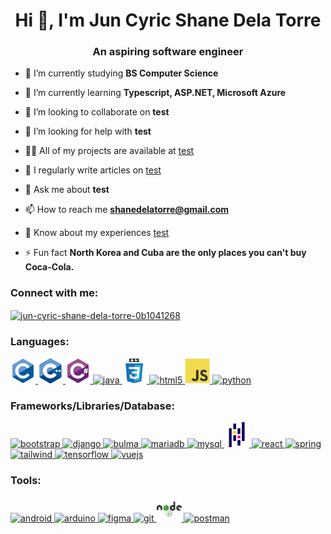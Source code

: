 <h1 align="center">Hi 👋, I'm Jun Cyric Shane Dela Torre</h1>
<h3 align="center">An aspiring software engineer</h3>

- 🔭 I’m currently studying **BS Computer Science**

- 🌱 I’m currently learning **Typescript, ASP.NET, Microsoft Azure**

- 👯 I’m looking to collaborate on **test**

- 🤝 I’m looking for help with **test**

- 👨‍💻 All of my projects are available at [test](test)

- 📝 I regularly write articles on [test](test)

- 💬 Ask me about **test**

- 📫 How to reach me **shanedelatorre@gmail.com**

- 📄 Know about my experiences [test](test)

- ⚡ Fun fact **North Korea and Cuba are the only places you can't buy Coca-Cola.**

<h3 align="left">Connect with me:</h3>
<p align="left">
<a href="https://linkedin.com/in/jun-cyric-shane-dela-torre-0b1041268" target="blank"><img align="center" src="https://raw.githubusercontent.com/rahuldkjain/github-profile-readme-generator/master/src/images/icons/Social/linked-in-alt.svg" alt="jun-cyric-shane-dela-torre-0b1041268" height="30" width="40" /></a>
</p>

<h3 align="left">Languages:</h3>
<a href="https://www.cprogramming.com/" target="_blank" rel="noreferrer"> 
<img src="https://raw.githubusercontent.com/devicons/devicon/master/icons/c/c-original.svg" alt="c" width="40" height="40"/> 
</a> 
<a href="https://www.w3schools.com/cpp/" target="_blank" rel="noreferrer"> 
<img src="https://raw.githubusercontent.com/devicons/devicon/master/icons/cplusplus/cplusplus-original.svg" alt="cplusplus" width="40" height="40"/> 
</a> 
<a href="https://www.w3schools.com/cs/" target="_blank" rel="noreferrer"> 
<img src="https://raw.githubusercontent.com/devicons/devicon/master/icons/csharp/csharp-original.svg" alt="csharp" width="40" height="40"/> 
</a>
<a href="https://www.java.com" target="_blank" rel="noreferrer"> 
<img src="https://github.com/Scar1109/skill-icons/blob/main/icons/Java-Light.svg" alt="java" width="40" height="40"/> 
</a>
<a href="https://www.w3schools.com/css/" target="_blank" rel="noreferrer"> 
<img src="https://raw.githubusercontent.com/devicons/devicon/master/icons/css3/css3-original-wordmark.svg" alt="css3" width="40" height="40"/> 
</a>
<a href="https://www.w3.org/html/" target="_blank" rel="noreferrer"> 
<img src="https://github.com/Scar1109/skill-icons/blob/main/icons/HTML.svg" alt="html5" width="40" height="40"/> 
</a>
<a href="https://developer.mozilla.org/en-US/docs/Web/JavaScript" target="_blank" rel="noreferrer"> 
<img src="https://raw.githubusercontent.com/devicons/devicon/master/icons/javascript/javascript-original.svg" alt="javascript" width="40" height="40"/> 
</a>
<a href="https://www.python.org" target="_blank" rel="noreferrer"> 
<img src="https://github.com/Scar1109/skill-icons/blob/main/icons/Python-Light.svg" alt="python" width="40" height="40"/> 
</a>


<h3 align="left">Frameworks/Libraries/Database:</h3>
<p align="left">
<a href="https://getbootstrap.com" target="_blank" rel="noreferrer"> 
<img src="https://github.com/Scar1109/skill-icons/blob/main/icons/Bootstrap.svg" alt="bootstrap" width="40" height="40"/> 
</a>
<a href="https://www.djangoproject.com/" target="_blank" rel="noreferrer"> 
<img src="https://cdn.worldvectorlogo.com/logos/django.svg" alt="django" width="40" height="40"/> 
</a> 
<a href="https://bulma.io/" target="_blank" rel="noreferrer"> 
<img src="https://raw.githubusercontent.com/gilbarbara/logos/804dc257b59e144eaca5bc6ffd16949752c6f789/logos/bulma.svg" alt="bulma" width="40" height="40"/> 
</a>
<a href="https://mariadb.org/" target="_blank" rel="noreferrer"> 
<img src="https://www.vectorlogo.zone/logos/mariadb/mariadb-icon.svg" alt="mariadb" width="40" height="40"/> 
</a> 
<a href="https://www.mysql.com/" target="_blank" rel="noreferrer"> 
<img src="https://github.com/Scar1109/skill-icons/blob/main/icons/MySQL-Light.svg" alt="mysql" width="40" height="40"/> 
</a>
<a href="https://pandas.pydata.org/" target="_blank" rel="noreferrer"> 
<img src="https://raw.githubusercontent.com/devicons/devicon/2ae2a900d2f041da66e950e4d48052658d850630/icons/pandas/pandas-original.svg" alt="pandas" width="40" height="40"/> 
</a>
<a href="https://reactjs.org/" target="_blank" rel="noreferrer"> 
<img src="https://github.com/Scar1109/skill-icons/blob/main/icons/React-Light.svg" alt="react" width="40" height="40"/> 
</a>
<a href="https://spring.io/" target="_blank" rel="noreferrer"> 
<img src="https://www.vectorlogo.zone/logos/springio/springio-icon.svg" alt="spring" width="40" height="40"/> 
</a> 
<a href="https://tailwindcss.com/" target="_blank" rel="noreferrer"> 
<img src="https://github.com/Scar1109/skill-icons/blob/main/icons/TailwindCSS-Light.svg" alt="tailwind" width="40" height="40"/> 
</a> 
<a href="https://www.tensorflow.org" target="_blank" rel="noreferrer"> 
<img src="https://github.com/Scar1109/skill-icons/blob/main/icons/TensorFlow-Light.svg" alt="tensorflow" width="40" height="40"/> 
</a> 
<a href="https://vuejs.org/" target="_blank" rel="noreferrer"> 
<img src="https://github.com/Scar1109/skill-icons/blob/main/icons/VueJS-Light.svg" alt="vuejs" width="40" height="40"/> 
</a>
</p>


<h3 align="left">Tools:</h3>
<p align="left"> 
<a href="https://developer.android.com" target="_blank" rel="noreferrer"> 
<img src="https://github.com/Scar1109/skill-icons/blob/main/icons/AndroidStudio-Light.svg" alt="android" width="40" height="40"/> 
</a> 
<a href="https://www.arduino.cc/" target="_blank" rel="noreferrer"> 
<img src="https://cdn.worldvectorlogo.com/logos/arduino-1.svg" alt="arduino" width="40" height="40"/> 
</a>
<a href="https://www.figma.com/" target="_blank" rel="noreferrer"> 
<img src="https://www.vectorlogo.zone/logos/figma/figma-icon.svg" alt="figma" width="40" height="40"/> 
</a> 
<a href="https://git-scm.com/" target="_blank" rel="noreferrer"> 
<img src="https://www.vectorlogo.zone/logos/git-scm/git-scm-icon.svg" alt="git" width="40" height="40"/> 
</a>
<a href="https://nodejs.org" target="_blank" rel="noreferrer"> 
<img src="https://raw.githubusercontent.com/devicons/devicon/master/icons/nodejs/nodejs-original-wordmark.svg" alt="nodejs" width="40" height="40"/> 
</a>
<a href="https://postman.com" target="_blank" rel="noreferrer"> 
<img src="https://www.vectorlogo.zone/logos/getpostman/getpostman-icon.svg" alt="postman" width="40" height="40"/> 
</a>
</p>
